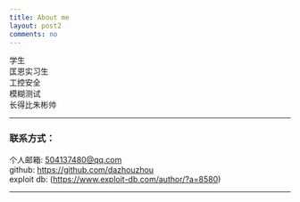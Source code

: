 ```yaml
---
title: About me
layout: post2
comments: no
---
```


学生      
匡恩实习生        
工控安全  	   
模糊测试       
长得比朱彬帅        

----

### 联系方式：        

个人邮箱: [504137480@qq.com](mailto:504137480@qq.com)   
github: <https://github.com/dazhouzhou>      
exploit db: (https://www.exploit-db.com/author/?a=8580)   

----

